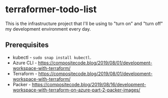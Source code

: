 # terraformer-todo-list

This is the infrastructure project that I'll be using to "turn on" and "turn off" my development environment every day.

## Prerequisites

* kubectl - `sudo snap install kubectl`.
* Azure CLI - https://compositecode.blog/2019/08/01/development-workspace-with-terraform/
* Terraform - https://compositecode.blog/2019/08/01/development-workspace-with-terraform/
* Packer - https://compositecode.blog/2019/08/16/development-workspace-with-terraform-on-azure-part-2-packer-images/
